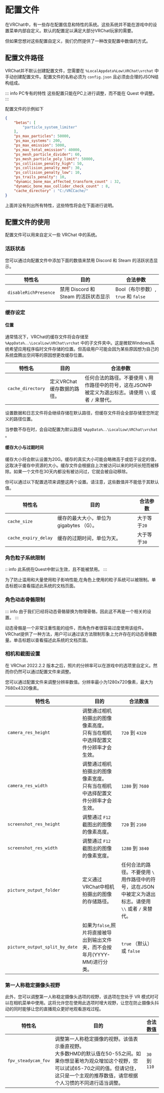 # 配置文件

在VRChat中，有一些存在配置信息和特性的系统。这些系统并不能在游戏中的设置菜单内部自定义。默认的配置足以满足大部分VRChat玩家的需要。

但如果您想对这些配置自定义，我们仍然提供了一种改变配置中数值的方式。

## 配置文件路径

VRChat并不默认创建配置文件，您需要在 `%LocalAppdata%Low\VRChat\vrchat` 中手动创建配置文件。配置文件的名称必须为 `config.json` 且必须由合理的JSON结构组成。

::: info PC专有的特性
这些配置只能在PC上进行调整，而不能在 Quest 中调整。
:::

配置文件的示例如下

```json
{
	"betas": [
		"particle_system_limiter"
	],
	"ps_max_particles": 50000,
	"ps_max_systems": 200,
	"ps_max_emission": 5000,
	"ps_max_total_emission": 40000,
	"ps_mesh_particle_divider": 60,
	"ps_mesh_particle_poly_limit": 50000,
	"ps_collision_penalty_high": 50,
	"ps_collision_penalty_med": 30,
	"ps_collision_penalty_low": 10,
	"ps_trails_penalty": 10,
	"dynamic_bone_max_affected_transform_count" : 32,
	"dynamic_bone_max_collider_check_count" : 8,
	"cache_directory" : "C:/VRCCache/"
}
```

上面并没有列出所有特性，这些特性将会在下面进行说明。

## 配置文件的使用

配置文件可以用来自定义一些 VRChat 中的系统。

### 活跃状态

您可以通过向配置文件中添加下面的数值来禁用 Discord 和 Steam 的活跃状态显示。

特性名 | 目的 | 合法参数
-- | -- | --
`disableRichPresence` | 禁用 Discord 和 Steam 的活跃状态显示 | Bool（布尔参数）, `true` 和 `false`

### 缓存设定

#### 位置

通常情况下，VRChat的缓存文件将会存储至 `%AppData%..\LocalLow\VRChat\vrchat` 中的子文件夹中。这是微软Windows系统希望应用程序临时文件存储的位置。但高级用户可能会因为某些原因想为自己的系统盘腾出空间等的原因想更改缓存位置。

特性名 | 目的 | 合法参数
-- | -- | --
`cache_directory` | 定义VRChat缓存数据的路径。 | 任何合法的路径。不要使用 `\` 用作路径中的符号，这在JSON中被定义为退出标志。请使用 `\\` 或者 `/` 来替代。

设置数据和日志文件将会继续存储在默认路径，但缓存文件将会全部存储至您所定义的路径位置。

当参数不存在时，会自动配置为默认路径 `%AppData%..\LocalLow\VRChat\vrchat` 。

#### 缓存大小与过期时间

缓存大小将会默认设置为20G。缓存的真实大小可能会略微高于或低于设定的值，这取决于缓存中资源的大小。缓存文件会根据自上次被访问以来的时间长短而被移除。如果一个文件在30天内都没有被访问过，它就会被自动移除。

你可以通过以下配置选项来调整这两个设置。请注意，这些数值并不能低于其默认值。

特性名 | 目的 | 合法参数
-- | -- | --
`cache_size` | 缓存的最大大小，单位为 gigabytes （G）。 | 大于等于`20`
`cache_expiry_delay` | 缓存的过期时间，单位为天。 | 大于等于`30`

### 角色粒子系统限制

:: info
此系统在Quest中默认生效，且不能被禁用。
:::

为了防止滥用和大量使用粒子影响性能,在角色上使用的粒子系统可以被限制。单击标题以查看描述此系统的文档页面。

### 角色动态骨骼限制

::: info
由于我们已经将动态骨骼替换为物理骨骼，因此这不再是一个相关的设置。
:::

动态骨骼是一个非常注重性能的组件，而角色作者很容易过度使用该组件。VRChat提供了一种方法，用户可以通过该方法限制形象上允许存在的动态骨骼数量。单击标题以查看描述此系统的文档页面。

### 相机和截图设置

在 VRChat 2022.2.2 版本之后，照片的分辨率可以在游戏中的选项里自定义。然而你仍然可以通过配置文件来调整。

您可以通过配置文件来调整分辨率数值。分辨率最小为1280x720像素，最大为7680x4320像素。

特性名 | 目的 | 合法数值 
-- | -- | --
`camera_res_height` | 调整通过相机拍摄出的图像像素高度。<br>只有当在相机中选择配置文件分辨率才会生效。 | `720` 到 `4320`
`camera_res_width` | 调整通过相机拍摄出的图像像素宽度。<br>只有当在相机中选择配置文件分辨率才会生效。 | `1280` 到 `7680`   
`screenshot_res_height` | 调整通过 `F12` 截图出的图像的像素高度。 | `720` 到 `2160` 
`screenshot_res_width` | 调整通过 `F12` 截图出的图像的像素宽度。 | `1280` 到 `3840` 
`picture_output_folder` | 定义通过VRChat中相机拍摄出的图像的存储路径。 | 任何合法的路径。不要使用 `\` 用作路径中的符号，这在JSON中被定义为退出标志。请使用 `\\` 或者 `/` 来替代。
`picture_output_split_by_date` | 如果为`false`,照片将直接被导出到输出文件夹，而不会按年月(YYYY-MM)进行分类。 | `true` （默认） 或 `false`

### 第一人称稳定摄像头视野

此外，您可以调整第一人称稳定摄像头选项的视野，该选项在您处于 VR 模式时可以在相机菜单中使用。这将允许您在使用此选项时增大视野，让您在防止摄像头抖动的同时能够让您的直播观众更好地观看游戏过程。

特性名 | 目的 | 合法数值 
-- | -- | --
`fpv_steadycam_fov` | 调整第一人称稳定摄像的视野。该值表示垂直视野。<br>大多数HMD的默认值在50-55之间。如果你想显著地为观众增加这个视野，您可以试试65-70之间的值。但请记住，这只是一个主观的推荐数值，请您根据个人习惯的不同进行适当调整。 | `30` 到 `110`
